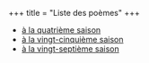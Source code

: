 +++
title = "Liste des poèmes"
+++

- [à la quatrième saison](../seasons/4_quatrieme_saison/matinales)
- [à la vingt-cinquième saison](../seasons/25_vingt_cinquieme_saison/departs)
- [à la vingt-septième saison](../seasons/27_vingt_septieme_saison/l_avion_dans_le_soir)